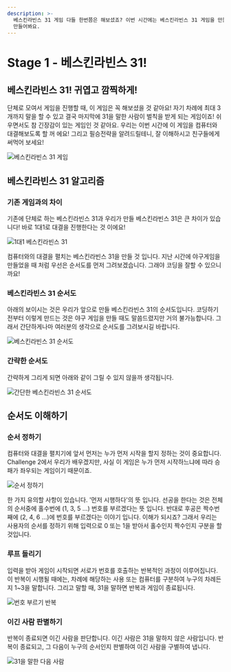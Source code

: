 ```yaml
---
description: >-
  베스킨라빈스 31 게임 다들 한번쯤은 해보셨죠? 이번 시간에는 베스킨라빈스 31 게임을 만들어봅니다. 우선은 게임에 대해 이해하고
  만들어봐요.
---
```


# Stage 1 - 베스킨라빈스 31!

## 베스킨라빈스 31! 귀엽고 깜찍하게!

단체로 모여서 게임을 진행할 때, 이 게임은 꼭 해보셨을 것 같아요! 자기 차례에 최대 3개까지 말을 할 수 있고 결국 마지막에 31을 말한 사람이 벌칙을 받게 되는 게임이죠! 쉬우면서도 참 긴장감이 있는 게임인 것 같아요. 우리는 이번 시간에 이 게임을 컴퓨터와 대결해보도록 할 꺼 에요! 그리고 필승전략을 알려드릴테니, 잘 이해하시고 친구들에게 써먹어 보세요!

![&#xBCA0;&#xC2A4;&#xD0A8;&#xB77C;&#xBE48;&#xC2A4; 31 &#xAC8C;&#xC784;](../.gitbook/assets/image%20%28115%29.png)

## 베스킨라빈스 31 알고리즘

### 기존 게임과의 차이

기존에 단체로 하는 베스킨라빈스 31과 우리가 만들 베스킨라빈스 31은 큰 차이가 있습니다! 바로 1대1로 대결을 진행한다는 것 이에요!

![1&#xB300;1 &#xBCA0;&#xC2A4;&#xD0A8;&#xB77C;&#xBE48;&#xC2A4; 31](../.gitbook/assets/image%20%28101%29.png)

컴퓨터와의 대결을 펼치는 베스킨라빈스 31을 만들 것 입니다. 지난 시간에 야구게임을 만들었을 때 처럼 우선은 순서도를 먼저 그려보겠습니다. 그래야 코딩을 잘할 수 있으니까요!

### 베스킨라빈스 31 순서도

아래의 보이시는 것은 우리가 앞으로 만들 베스킨라빈스 31의 순서도입니다. 코딩하기 전부터 이렇게 만드는 것은 야구 게임을 만들 때도 말씀드렸지만 거의 불가능합니다. 그래서 간단하게나마 여러분의 생각으로 순서도를 그려보시길 바랍니다.

![&#xBCA0;&#xC2A4;&#xD0A8;&#xB77C;&#xBE48;&#xC2A4; 31 &#xC21C;&#xC11C;&#xB3C4;](../.gitbook/assets/image%20%2866%29.png)

### 간략한 순서도

간략하게 그리게 되면 아래와 같이 그릴 수 있지 않을까 생각됩니다.

![&#xAC04;&#xB2E8;&#xD55C; &#xBCA0;&#xC2A4;&#xD0A8;&#xB77C;&#xBE48;&#xC2A4; 31 &#xC21C;&#xC11C;&#xB3C4;](../.gitbook/assets/image%20%2842%29.png)

## 순서도 이해하기

### 순서 정하기

컴퓨터와 대결을 펼치기에 앞서 먼저는 누가 먼저 시작을 할지 정하는 것이 중요합니다. Challenge 2에서 우리가 배우겠지만, 사실 이 게임은 누가 먼저 시작하느냐에 따라 승패가 좌우되는 게임이기 때문이죠. 

![&#xC21C;&#xC11C; &#xC815;&#xD558;&#xAE30;](../.gitbook/assets/image%20%2889%29.png)

한 가지 유의할 사항이 있습니다. '먼저 시행하다'의 뜻 입니다. 선공을 한다는 것은 전체의 순서중에 홀수번에 \(1, 3, 5 ...\) 번호를 부르겠다는 뜻 입니다. 반대로 후공은 짝수번째에 \(2, 4, 6 ...\)에 번호를 부르겠다는 이야기 입니다. 이해가 되시죠? 그래서 우리는 사용자의 순서를 정하기 위해 입력으로 0 또는 1을 받아서 홀수인지 짝수인지 구분을 할 것입니다.

### 루프 돌리기

입력을 받아 게임이 시작되면 서로가 번호를 호출하는 반복적인 과정이 이루어집니다. 이 반복이 시행될 때에는, 차례에 해당하는 사용 또는 컴퓨터를 구분하여 누구의 차례든지 1~3을 말합니다. 그리고 말할 때, 31을 말하면 반복과 게임이 종료됩니다.

![&#xBC88;&#xD638; &#xBD80;&#xB974;&#xAE30; &#xBC18;&#xBCF5;](../.gitbook/assets/image%20%2875%29.png)

### 이긴 사람 판별하기

반복이 종료되면 이긴 사람을 판단합니다. 이긴 사람은 31을 말하지 않은 사람입니다. 반복이 종료되고, 그 다음이 누구의 순서인지 판별하여 이긴 사람을 구별하여 냅니다.

![31&#xC744; &#xB9D0;&#xD55C; &#xB2E4;&#xC74C; &#xC0AC;&#xB78C;](../.gitbook/assets/image%20%2865%29.png)

